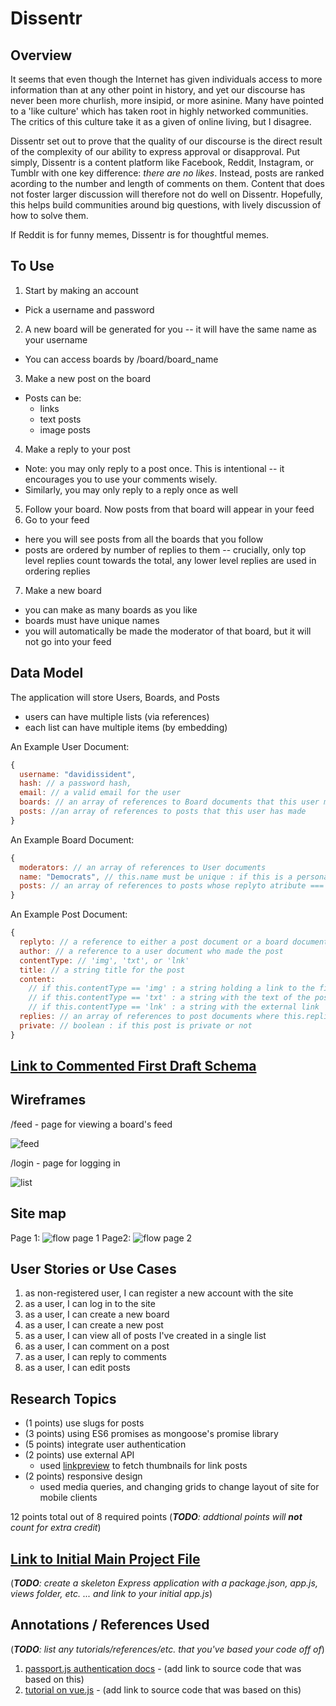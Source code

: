 
# Dissentr

## Overview


It seems that even though the Internet has given individuals access to more information than at any other point in history, and yet our discourse has never been more churlish, more insipid, or more asinine. Many have pointed to a 'like culture' which has taken root in highly networked communities. The critics of this culture take it as a given of online living, but I disagree.

Dissentr set out to prove that the quality of our discourse is the direct result of the complexity of our ability to express approval or disapproval. Put simply, Dissentr is a content platform like Facebook, Reddit, Instagram, or Tumblr with one key difference: _there are no likes_. Instead, posts are ranked acording to the number and length of comments on them. Content that does not foster larger discussion will therefore not do well on Dissentr. Hopefully, this helps build communities around big questions, with lively discussion of how to solve them.

If Reddit is for funny memes, Dissentr is for thoughtful memes.

## To Use

1. Start by making an account
  * Pick a username and password
2. A new board will be generated for you -- it will have the same name as your username
  * You can access boards by /board/board_name
3. Make a new post on the board
  * Posts can be:
    - links
    - text posts
    - image posts
4. Make a reply to your post
  * Note: you may only reply to a post once. This is intentional -- it encourages you to use your comments wisely.
  * Similarly, you may only reply to a reply once as well
5. Follow your board. Now posts from that board will appear in your feed
6. Go to your feed
  * here you will see posts from all the boards that you follow
  * posts are ordered by number of replies to them -- crucially, only top level replies count towards the total, any lower level replies are used in ordering replies
7. Make a new board
  * you can make as many boards as you like
  * boards must have unique names
  * you will automatically be made the moderator of that board, but it will not go into your feed

## Data Model

The application will store Users, Boards, and Posts

* users can have multiple lists (via references)
* each list can have multiple items (by embedding)


An Example User Document:

```javascript
{
  username: "davidissident",
  hash: // a password hash,
  email: // a valid email for the user
  boards: // an array of references to Board documents that this user moderates
  posts: //an array of references to posts that this user has made
}
```

An Example Board Document:

```javascript
{
  moderators: // an array of references to User documents
  name: "Democrats", // this.name must be unique : if this is a personal board then this.moderators will have only one entry, and this.moderators[0].username === this.name
  posts: // an array of references to posts whose replyto atribute === this.name
}
```

An Example Post Document:

```javascript
{
  replyto: // a reference to either a post document or a board document
  author: // a reference to a user document who made the post
  contentType: // 'img', 'txt', or 'lnk'
  title: // a string title for the post
  content:
    // if this.contentType == 'img' : a string holding a link to the file location in /public
    // if this.contentType == 'txt' : a string with the text of the post
    // if this.contentType == 'lnk' : a string with the external link
  replies: // an array of references to post documents where this.replies[n].replyto === reference to this
  private: // boolean : if this post is private or not
}
```

## [Link to Commented First Draft Schema](/documentation/db.js)


## Wireframes

/feed - page for viewing a board's feed

![feed](/documentation/feed.png)

/login - page for logging in

![list](/documentation/login.png)

## Site map
Page 1:
![flow page 1](/documentation/Disentr-Flow-pg1.gif)
Page2:
![flow page 2](/documentation/Disentr-Flow-pg2.gif)

## User Stories or Use Cases

1. as non-registered user, I can register a new account with the site
2. as a user, I can log in to the site
3. as a user, I can create a new board
4. as a user, I can create a new post
5. as a user, I can view all of posts I've created in a single list
6. as a user, I can comment on a post
7. as a user, I can reply to comments
8. as a user, I can edit posts

## Research Topics

* (1 points) use slugs for posts
* (3 points) using ES6 promises as mongoose's promise library
* (5 points) integrate user authentication
* (2 points) use external API
  - used [linkpreview](https://www.linkpreview.net/) to fetch thumbnails for link posts
* (2 points) responsive design
  - used media queries, and changing grids to change layout of site for mobile clients

12 points total out of 8 required points (___TODO__: addtional points will __not__ count for extra credit_)


## [Link to Initial Main Project File](app.js)

(___TODO__: create a skeleton Express application with a package.json, app.js, views folder, etc. ... and link to your initial app.js_)

## Annotations / References Used

(___TODO__: list any tutorials/references/etc. that you've based your code off of_)

1. [passport.js authentication docs](http://passportjs.org/docs) - (add link to source code that was based on this)
2. [tutorial on vue.js](https://vuejs.org/v2/guide/) - (add link to source code that was based on this)
